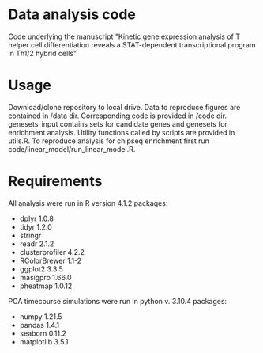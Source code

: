 # Data analysis code
Code underlying the manuscript "Kinetic gene expression analysis of T helper cell differentiation reveals a STAT-dependent transcriptional program in Th1/2
 hybrid cells"

# Usage
Download/clone repository to local drive. Data to reproduce figures are contained in /data dir. Corresponding code is provided in /code dir. genesets_input contains sets for candidate genes and genesets for enrichment analysis. Utility functions called by scripts are provided in utils.R. To reproduce analysis for chipseq enrichment first run code/linear_model/run_linear_model.R.

# Requirements
All analysis were run in R version 4.1.2
packages:
- dplyr 1.0.8
- tidyr 1.2.0
- stringr
- readr 2.1.2
- clusterprofiler 4.2.2
- RColorBrewer 1.1-2
- ggplot2 3.3.5
- masigpro 1.66.0
- pheatmap 1.0.12

PCA timecourse simulations were run in python v. 3.10.4
packages:
- numpy 1.21.5
- pandas 1.4.1
- seaborn 0.11.2
- matplotlib 3.5.1